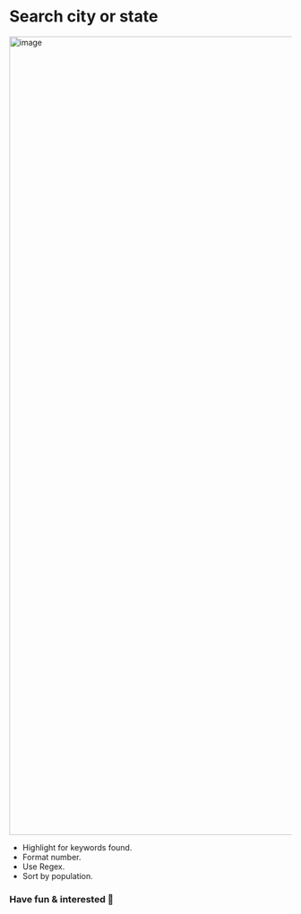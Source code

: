 # Search city or state


<img width="1427" alt="image" src="https://github.com/turtle-evolution/js30/assets/70047028/c2fa6da5-7b7c-4f50-8666-64c2f77a7f45">

- Highlight for keywords found.
- Format number.
- Use Regex.
- Sort by population.
  
### Have fun & interested 🤖
